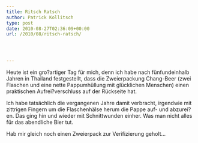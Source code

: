 ```yaml
---
title: Ritsch Ratsch
author: Patrick Kollitsch
type: post
date: 2010-08-27T02:36:09+00:00
url: /2010/08/ritsch-ratsch/




---
```

Heute ist ein gro?artiger Tag für mich, denn ich habe nach fünfundeinhalb Jahren in Thailand festgestellt, dass die Zweierpackung Chang-Beer (zwei Flaschen und eine nette Pappumhüllung mit glücklichen Menschen) einen praktischen Aufrei?verschluss auf der Rückseite hat. 

Ich habe tatsächlich die vergangenen Jahre damit verbracht, irgendwie mit zittrigen Fingern um die Flaschenhälse herum die Pappe auf- und abzurei?en. Das ging hin und wieder mit Schnittwunden einher. Was man nicht alles für das abendliche Bier tut. 

Hab mir gleich noch einen Zweierpack zur Verifizierung geholt...